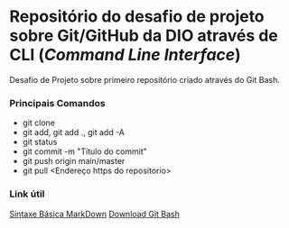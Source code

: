 # Repositório do desafio de projeto sobre Git/GitHub da DIO através de CLI (*Command Line Interface*)

Desafio de Projeto sobre primeiro repositório criado através do Git Bash.

### Principais Comandos

- git clone
- git add, git add ., git add -A 
- git status
- git commit -m "Título do commit"
- git push origin main/master
- git pull <Endereço https do repositorio>

### Link útil
[Sintaxe Básica MarkDown](https://www.markdownguide.org/basic-syntax/)
[Download Git Bash](https://git-scm.com/downloads)

